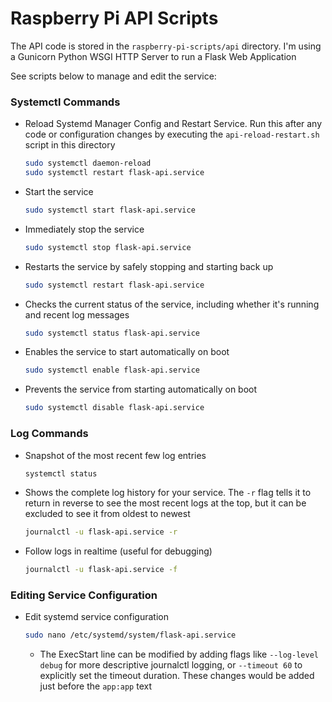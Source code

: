 # Raspberry Pi API Scripts

The API code is stored in the `raspberry-pi-scripts/api` directory. I'm using a Gunicorn Python WSGI HTTP Server to run a Flask Web Application

See scripts below to manage and edit the service:

### Systemctl Commands

- Reload Systemd Manager Config and Restart Service. Run this after any code or configuration changes by executing the `api-reload-restart.sh` script in this directory

  ```bash
  sudo systemctl daemon-reload
  sudo systemctl restart flask-api.service
  ```

- Start the service

  ```bash
  sudo systemctl start flask-api.service
  ```

- Immediately stop the service

  ```bash
  sudo systemctl stop flask-api.service
  ```

- Restarts the service by safely stopping and starting back up

  ```bash
  sudo systemctl restart flask-api.service
  ```

- Checks the current status of the service, including whether it's running and recent log messages

  ```bash
  sudo systemctl status flask-api.service
  ```

- Enables the service to start automatically on boot

  ```bash
  sudo systemctl enable flask-api.service
  ```

- Prevents the service from starting automatically on boot

  ```bash
  sudo systemctl disable flask-api.service
  ```

### Log Commands

- Snapshot of the most recent few log entries

  ```bash
  systemctl status
  ```

- Shows the complete log history for your service. The `-r` flag tells it to return in reverse to see the most recent logs at the top, but it can be excluded to see it from oldest to newest

  ```bash
  journalctl -u flask-api.service -r
  ```

- Follow logs in realtime (useful for debugging)

  ```bash
  journalctl -u flask-api.service -f
  ```

### Editing Service Configuration

- Edit systemd service configuration

  ```bash
  sudo nano /etc/systemd/system/flask-api.service
  ```

  - The ExecStart line can be modified by adding flags like `--log-level debug` for more descriptive journalctl logging, or `--timeout 60` to explicitly set the timeout duration. These changes would be added just before the `app:app` text

